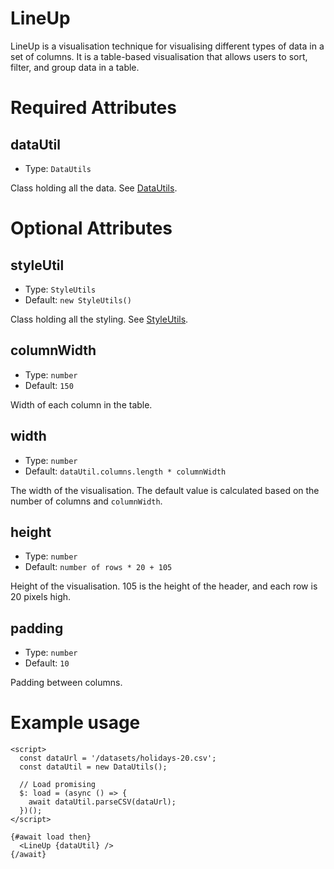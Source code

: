 # LineUp

LineUp is a visualisation technique for visualising different types of data in a set of columns. It is a table-based visualisation that allows users to sort, filter, and group data in a table.

# Required Attributes

## dataUtil

- Type: `DataUtils`

Class holding all the data. See [DataUtils](utils/dataUtils.md).

# Optional Attributes

## styleUtil

- Type: `StyleUtils`
- Default: `new StyleUtils()`

Class holding all the styling. See [StyleUtils](utils/styleUtils.md).

## columnWidth

- Type: `number`
- Default: `150`

Width of each column in the table.

## width

- Type: `number`
- Default: `dataUtil.columns.length * columnWidth`

The width of the visualisation. The default value is calculated based on the number of columns and `columnWidth`.

## height

- Type: `number`
- Default: `number of rows * 20 + 105`

Height of the visualisation. 105 is the height of the header, and each row is 20 pixels high.

## padding

- Type: `number`
- Default: `10`

Padding between columns.

# Example usage

```svelte
<script>
  const dataUrl = '/datasets/holidays-20.csv';
  const dataUtil = new DataUtils();

  // Load promising
  $: load = (async () => {
    await dataUtil.parseCSV(dataUrl);
  })();
</script>

{#await load then}
  <LineUp {dataUtil} />
{/await}
```

